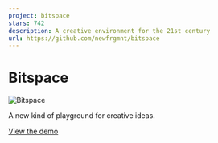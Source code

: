 ```yaml
---
project: bitspace
stars: 742
description: A creative environment for the 21st century
url: https://github.com/newfrgmnt/bitspace
---
```


# Bitspace

![Bitspace](./assets/bitspace.png)

A new kind of playground for creative ideas.

[View the demo](https://bitspace.sh)

